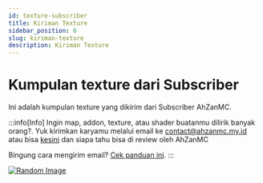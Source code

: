 ```yaml
---
id: texture-subscriber
title: Kiriman Texture 
sidebar_position: 6
slug: kiriman-texture
description: Kiriman Texture 
---
```


# Kumpulan texture dari Subscriber

Ini adalah kumpulan texture yang dikirim dari Subscriber AhZanMC.

:::info[Info]
Ingin map, addon, texture, atau shader buatanmu dilirik banyak orang?. Yuk kirimkan karyamu melalui email ke contact@ahzanmc.my.id atau bisa [kesini](https://ahzanmc.my.id/contact) dan siapa tahu bisa di review oleh AhZanMC

Bingung cara mengirim email? [Cek panduan ini](/docs/pedoman/tutor-kirim-email).
:::

[![Random Image](https://imapi.ingfomenkrep.my.id/random-image-show)](https://imapi.ingfomenkrep.my.id/random-link)
